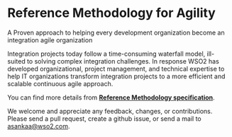 # Reference Methodology for Agility

A Proven approach to helping every development organization become an integration agile organization

Integration projects today follow a time-consuming waterfall model, ill-suited to solving complex integration challenges. In response WSO2 has developed organizational, project management, and technical expertise to help IT organizations transform integration projects to a more efficient and scalable continuous agile approach.

You can find more details from [**Reference Methodology specification**](/reference-methodology.md).

We welcome and appreciate any feedback, changes, or contributions. Please send a pull request, create a github issue, or send a mail to asankaa@wso2.com.